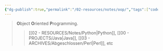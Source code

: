 ```yaml
---
{"dg-publish":true,"permalink":"/02-resources/notes/oop/","tags":["code"],"noteIcon":"","updated":"2024-08-16T19:20:42.217+02:00"}
---
```


> **O**bject **O**riented **P**rogramming.
>> [[02 - RESOURCES/Notes/Python\|Python]], [[00 - PROJECTS/Java\|Java]], [[03 - ARCHIVES/Abgeschlossen/Perl\|Perl]], etc